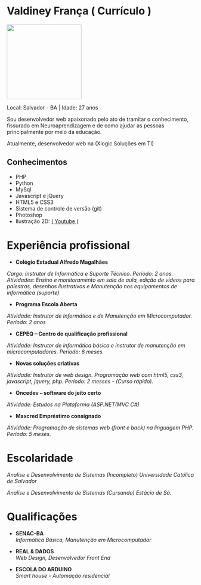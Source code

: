 # Valdiney França ( Currículo )

<img src="https://avatars0.githubusercontent.com/u/3947490?v=3&u=ad7d473034d7f9ced288b13b1755a9df442eee8d&s=400" width="200"/>

Local: Salvador - BA | Idade: 27 anos

<p>
Sou desenvolvedor web apaixonado pelo ato de tramitar o conhecimento, fissurado em Neuroaprendizagem e de como ajudar as pessoas principalmente por meio da educação.
</p>

<p>
Atualmente, desenvolvedor web na (Xlogic Soluções em TI)
</p>

## Conhecimentos

* PHP
* Python
* MySql
* Javascript e jQuery
* HTML5 e CSS3
* Sistema de controle de versão (git)
* Photoshop
* Ilustração 2D: <a href="https://www.youtube.com/watch?v=-f3WILDX1zk" target="_blank" title="Visualize o video no Youtube">( Youtube )</a>

# Experiência profissional

* **Colégio Estadual Alfredo Magalhães** <br>
<i>
Cargo: Instrutor de Informática e Suporte Técnico.
Período: 2 anos.
Atividades: Ensino e monitoramento em sala de aula, edição de vídeos para
palestras, desenhos ilustrativos e
Manutenção nos equipamentos de informática (suporte)
</i>

* **Programa Escola Aberta** <br>
<i>
Atividade: Instrutor de Informática e de Manutenção em Microcomputador. Período: 2 anos
</i>

* **CEPEQ – Centro de qualificação profissional** <br>
<i>
Atividade: Instrutor de informática básica e instrutor de manutenção
em microcomputadores. Período: 6 meses.
</i>

* **Novas soluções criativas** <br>
<i>
Atividade: Instrutor de web design. Programação web com html5, css3, javascript,
jquery, php. Período: 2 messes - (Curso rápido).
</i>

* **Oncedev – software do jeito certo** <br>
<i>
Atividade: Estudos na Plataforma (ASP.NET(MVC C#)
</i>

* **Maxcred Empréstimo consignado** <br>
<i>
Atividade: Programação de sistemas web (front e back) na linguagem PHP. Período: 5 meses.
</i>

# Escolaridade
<i>
Analise e Desenvolvimento de Sistemas (Incompleto)
Universidade Católica de Salvador

Analise e Desenvolvimento de Sistemas (Cursando)
Estácio de Sá.
</i>

# Qualificações

* **SENAC-BA** <br>
<i>Informática Básica, Manutenção em Microcomputador</i>

* **REAL & DADOS** <br>
<i>Web Design, Desenvolvedor Front End</i>

* **ESCOLA DO ARDUINO** <br>
<i>Smart house - Automação residencial</i>
